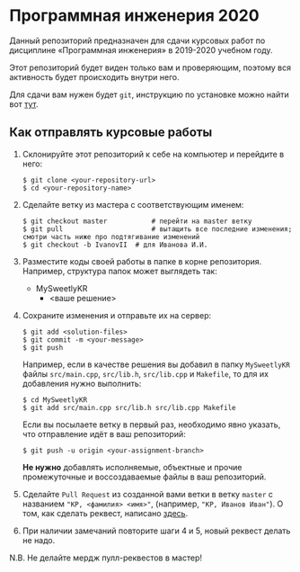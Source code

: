 # Программная инженерия 2020

Данный репозиторий предназначен для сдачи курсовых работ по дисциплине «Программная инженерия» в 2019-2020 учебном году.

Этот репозиторий будет виден только вам и проверяющим, поэтому вся активность будет происходить внутри него. 

Для сдачи вам нужен будет `git`, инструкцию по установке можно найти вот [тут](https://gist.github.com/derhuerst/1b15ff4652a867391f03).

## Как отправлять курсовые работы

1. Склонируйте этот репозиторий к себе на компьютер и перейдите в него:
  
    ```console
    $ git clone <your-repository-url>
    $ cd <your-repository-name>
    ```
 
2. Сделайте ветку из мастера с соответствующим именем:

    ```console
    $ git checkout master           # перейти на master ветку
    $ git pull                      # вытащить все последние изменения; смотри часть ниже про подтягивание изменений
    $ git checkout -b IvanovII  # для Иванова И.И.
    ```

3. Разместите коды своей работы в папке в корне репозитория. Например, структура папок может выглядеть так: 

   - MySweetlyKR
     - <ваше решение>

4. Сохраните изменения и отправьте их на сервер:

    ```console
    $ git add <solution-files>
    $ git commit -m <your-message>
    $ git push
    ```
  
    Например, если в качестве решения вы добавил в папку `MySweetlyKR` файлы `src/main.cpp`, `src/lib.h`, `src/lib.cpp` и `Makefile`, то для их добавления нужно выполнить:
  
    ```console
    $ cd MySweetlyKR
    $ git add src/main.cpp src/lib.h src/lib.cpp Makefile
    ```

    Если вы посылаете ветку в первый раз, необходимо явно указать, что отправление идёт в ваш репозиторий:
    ```console
    $ git push -u origin <your-assignment-branch>
    ```

    **Не нужно** добавлять исполняемые, объектные и прочие промежуточные и воссоздаваемые файлы в ваш репозиторий. 

5. Сделайте `Pull Request` из созданной вами ветки в ветку `master` с названием `"КР, <фамилия> <имя>"`, (например, `"КР, Иванов Иван"`). О том, как сделать реквест, написано [здесь](https://help.github.com/articles/creating-a-pull-request/). 
6. При наличии замечаний повторите шаги 4 и 5, новый реквест делать не надо.

N.B. Не делайте мердж пулл-реквестов в мастер!

